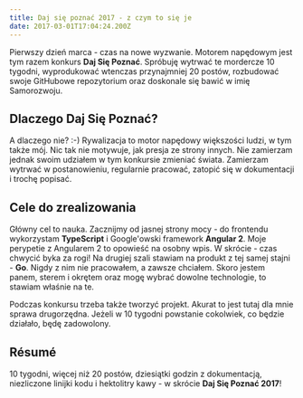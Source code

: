 ```yaml
---
title: Daj się poznać 2017 - z czym to się je
date: 2017-03-01T17:04:24.200Z
---
```


Pierwszy dzień marca - czas na nowe wyzwanie. Motorem napędowym jest tym razem konkurs **Daj Się Poznać**. Spróbuję wytrwać te mordercze 10 tygodni, wyprodukować wtenczas przynajmniej 20 postów, rozbudować swoje GitHubowe repozytorium oraz doskonale się bawić w imię Samorozwoju.

## Dlaczego Daj Się Poznać?

A dlaczego nie? :-) Rywalizacja to motor napędowy większości ludzi, w tym także mój. Nic tak nie motywuje, jak presja ze strony innych. Nie zamierzam jednak swoim udziałem w tym konkursie zmieniać świata. Zamierzam wytrwać w postanowieniu, regularnie pracować, zatopić się w dokumentacji i trochę popisać.

## Cele do zrealizowania

Główny cel to nauka. Zacznijmy od jasnej strony mocy - do frontendu wykorzystam **TypeScript** i Google'owski framework **Angular 2**. Moje perypetie z Angularem 2 to opowieść na osobny wpis. W skrócie - czas chwycić byka za rogi! Na drugiej szali stawiam na produkt z tej samej stajni - **Go**. Nigdy z nim nie pracowałem, a zawsze chciałem. Skoro jestem panem, sterem i okrętem oraz mogę wybrać dowolne technologie, to stawiam właśnie na te.

Podczas konkursu trzeba także tworzyć projekt. Akurat to jest tutaj dla mnie sprawa drugorzędna. Jeżeli w 10 tygodni powstanie cokolwiek, co będzie działało, będę zadowolony.

## Résumé

10 tygodni, więcej niż 20 postów, dziesiątki godzin z dokumentacją, niezliczone linijki kodu i hektolitry kawy - w skrócie **Daj Się Poznać 2017**!
